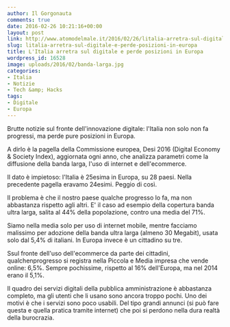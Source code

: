 ```yaml
---
author: Il Gorgonauta
comments: true
date: 2016-02-26 10:21:16+00:00
layout: post
link: http://www.atomodelmale.it/2016/02/26/litalia-arretra-sul-digitale-e-perde-posizioni-in-europa/
slug: litalia-arretra-sul-digitale-e-perde-posizioni-in-europa
title: L'Italia arretra sul digitale e perde posizioni in Europa
wordpress_id: 16528
image: uploads/2016/02/banda-larga.jpg
categories:
- Italia
- Notizie
- Tech &amp; Hacks
tags:
- Digitale
- Europa
---
```


Brutte notizie sul fronte dell'innovazione digitale: l'Italia non solo non fa progressi, ma perde pure posizioni in Europa.

A dirlo è la pagella della Commissione europea, Desi 2016 (Digital Economy & Society Index), aggiornata ogni anno, che analizza parametri come la diffusione della banda larga, l'uso di internet e dell'ecommerce.

Il dato è impietoso: l'Italia è 25esima in Europa, su 28 paesi. Nella precedente pagella eravamo 24esimi. Peggio di così.

Il problema è che il nostro paese qualche progresso lo fa, ma non abbastanza rispetto agli altri. E' il caso ad esempio della copertura banda ultra larga, salita al 44% della popolazione, contro una media del 71%.

Siamo nella media solo per uso di internet mobile, mentre facciamo malissimo per adozione della banda ultra larga (almeno 30 Megabit), usata solo dal 5,4% di italiani. In Europa invece è un cittadino su tre.

Ssul fronte dell'uso dell'ecommerce da parte dei cittadini, qualchenprogresso si registra nella Piccola e Media impresa che vende online: 6,5%. Sempre pochissime, rispetto al 16% dell'Europa, ma nel 2014 erano il 5,1%.

Il quadro dei servizi digitali della pubblica amministrazione è abbastanza completo, ma gli utenti che li usano sono ancora troppo pochi. Uno dei motivi è che i servizi sono poco usabili. Del tipo grandi annunci (si può fare questa e quella pratica tramite internet) che poi si perdono nella dura realtà della burocrazia.
